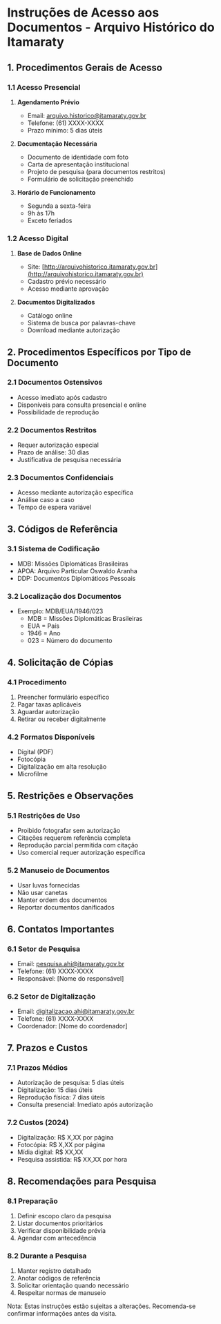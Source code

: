 # Instruções de Acesso aos Documentos - Arquivo Histórico do Itamaraty

## 1. Procedimentos Gerais de Acesso

### 1.1 Acesso Presencial
1. **Agendamento Prévio**
   - Email: arquivo.historico@itamaraty.gov.br
   - Telefone: (61) XXXX-XXXX
   - Prazo mínimo: 5 dias úteis

2. **Documentação Necessária**
   - Documento de identidade com foto
   - Carta de apresentação institucional
   - Projeto de pesquisa (para documentos restritos)
   - Formulário de solicitação preenchido

3. **Horário de Funcionamento**
   - Segunda a sexta-feira
   - 9h às 17h
   - Exceto feriados

### 1.2 Acesso Digital
1. **Base de Dados Online**
   - Site: [http://arquivohistorico.itamaraty.gov.br](http://arquivohistorico.itamaraty.gov.br)
   - Cadastro prévio necessário
   - Acesso mediante aprovação

2. **Documentos Digitalizados**
   - Catálogo online
   - Sistema de busca por palavras-chave
   - Download mediante autorização

## 2. Procedimentos Específicos por Tipo de Documento

### 2.1 Documentos Ostensivos
- Acesso imediato após cadastro
- Disponíveis para consulta presencial e online
- Possibilidade de reprodução

### 2.2 Documentos Restritos
- Requer autorização especial
- Prazo de análise: 30 dias
- Justificativa de pesquisa necessária

### 2.3 Documentos Confidenciais
- Acesso mediante autorização específica
- Análise caso a caso
- Tempo de espera variável

## 3. Códigos de Referência

### 3.1 Sistema de Codificação
- MDB: Missões Diplomáticas Brasileiras
- APOA: Arquivo Particular Oswaldo Aranha
- DDP: Documentos Diplomáticos Pessoais

### 3.2 Localização dos Documentos
- Exemplo: MDB/EUA/1946/023
  * MDB = Missões Diplomáticas Brasileiras
  * EUA = País
  * 1946 = Ano
  * 023 = Número do documento

## 4. Solicitação de Cópias

### 4.1 Procedimento
1. Preencher formulário específico
2. Pagar taxas aplicáveis
3. Aguardar autorização
4. Retirar ou receber digitalmente

### 4.2 Formatos Disponíveis
- Digital (PDF)
- Fotocópia
- Digitalização em alta resolução
- Microfilme

## 5. Restrições e Observações

### 5.1 Restrições de Uso
- Proibido fotografar sem autorização
- Citações requerem referência completa
- Reprodução parcial permitida com citação
- Uso comercial requer autorização específica

### 5.2 Manuseio de Documentos
- Usar luvas fornecidas
- Não usar canetas
- Manter ordem dos documentos
- Reportar documentos danificados

## 6. Contatos Importantes

### 6.1 Setor de Pesquisa
- Email: pesquisa.ahi@itamaraty.gov.br
- Telefone: (61) XXXX-XXXX
- Responsável: [Nome do responsável]

### 6.2 Setor de Digitalização
- Email: digitalizacao.ahi@itamaraty.gov.br
- Telefone: (61) XXXX-XXXX
- Coordenador: [Nome do coordenador]

## 7. Prazos e Custos

### 7.1 Prazos Médios
- Autorização de pesquisa: 5 dias úteis
- Digitalização: 15 dias úteis
- Reprodução física: 7 dias úteis
- Consulta presencial: Imediato após autorização

### 7.2 Custos (2024)
- Digitalização: R$ X,XX por página
- Fotocópia: R$ X,XX por página
- Mídia digital: R$ XX,XX
- Pesquisa assistida: R$ XX,XX por hora

## 8. Recomendações para Pesquisa

### 8.1 Preparação
1. Definir escopo claro da pesquisa
2. Listar documentos prioritários
3. Verificar disponibilidade prévia
4. Agendar com antecedência

### 8.2 Durante a Pesquisa
1. Manter registro detalhado
2. Anotar códigos de referência
3. Solicitar orientação quando necessário
4. Respeitar normas de manuseio

Nota: Estas instruções estão sujeitas a alterações. Recomenda-se confirmar informações antes da visita. 